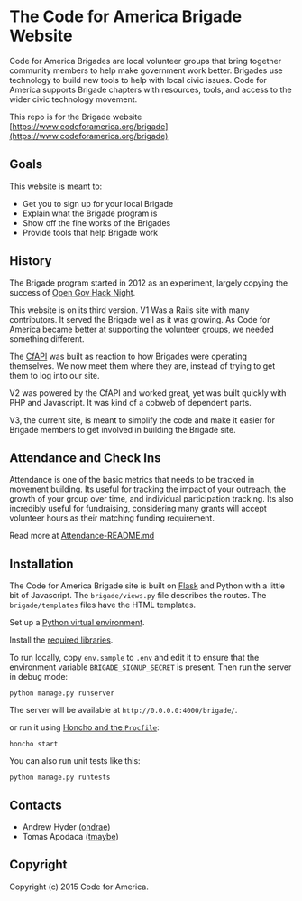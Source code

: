 # The Code for America Brigade Website

Code for America Brigades are local volunteer groups that bring together community members to help make government work better. Brigades use technology to build new tools to help with local civic issues. Code for America supports Brigade chapters with resources, tools, and access to the wider civic technology movement.

This repo is for the Brigade website [https://www.codeforamerica.org/brigade](https://www.codeforamerica.org/brigade)

## Goals
This website is meant to:
* Get you to sign up for your local Brigade
* Explain what the Brigade program is
* Show off the fine works of the Brigades
* Provide tools that help Brigade work

## History

The Brigade program started in 2012 as an experiment, largely copying the success of [Open Gov Hack Night](http://opengovhacknight.org/). 

This website is on its third version. V1 Was a Rails site with many contributors. It served the Brigade well as it was growing. As Code for America became better at supporting the volunteer groups, we needed something different.

The [CfAPI](http://github.com/codeforamerica/cfapi) was built as reaction to how Brigades were operating themselves. We now meet them where they are, instead of trying to get them to log into our site.

V2 was powered by the CfAPI and worked great, yet was built quickly with PHP and Javascript. It was kind of a cobweb of dependent parts.

V3, the current site, is meant to simplify the code and make it easier for Brigade members to get involved in building the Brigade site.

## Attendance and Check Ins

Attendance is one of the basic metrics that needs to be tracked in movement building. Its useful for tracking the impact of your outreach, the growth of your group over time, and individual participation tracking. Its also incredibly useful for fundraising, considering many grants will accept volunteer hours as their matching funding requirement.

Read more at [Attendance-README.md](Attendance-README.md)

## Installation

The Code for America Brigade site is built on [Flask](http://flask.pocoo.org/) and Python with a little bit of Javascript. The `brigade/views.py` file describes the routes. The `brigade/templates` files have the HTML templates.

Set up a [Python virtual environment](https://github.com/codeforamerica/howto/blob/master/Python-Virtualenv.md).

Install the [required libraries](https://github.com/codeforamerica/howto/blob/master/Python-Virtualenv.md#install-packages).

To run locally, copy `env.sample` to `.env` and edit it to ensure that the environment variable `BRIGADE_SIGNUP_SECRET` is present. Then run the server in debug mode:

    python manage.py runserver

The server will be available at `http://0.0.0.0:4000/brigade/`.

or run it using [Honcho and the `Procfile`](https://github.com/codeforamerica/howto/blob/master/Procfile.md):

    honcho start

You can also run unit tests like this:

    python manage.py runtests

Contacts
--------

* Andrew Hyder ([ondrae](https://github.com/ondrae))
* Tomas Apodaca ([tmaybe](https://github.com/tmaybe))

Copyright
---------

Copyright (c) 2015 Code for America.
